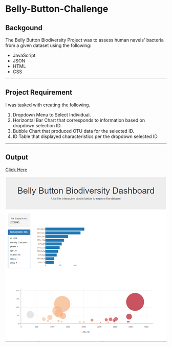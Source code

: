 # Belly-Button-Challenge
## Backgound
The Belly Button Biodiversity Project was to assess human navels' bacteria from a given dataset using the following:
- JavaScript
- JSON
- HTML
- CSS
__________________________________________________________________________________________________________

## Project Requirement
I was tasked with creating the following.
1) Dropdown Menu to Select Individual.
2) Horizontal Bar Chart that corresponds to information based on dropdown selection ID.
3) Bubble Chart that produced OTU data for the selected ID.
4) ID Table that displayed characteristics per the dropdown selected ID.
______________________________________________________________________________________

## Output
[Click Here](https://taylorgriggs.github.io/Belly-Button-Challenge/)

![alt text](https://github.com/TaylorGriggs/Belly-Button-Challenge/blob/main/Graphs.png)
